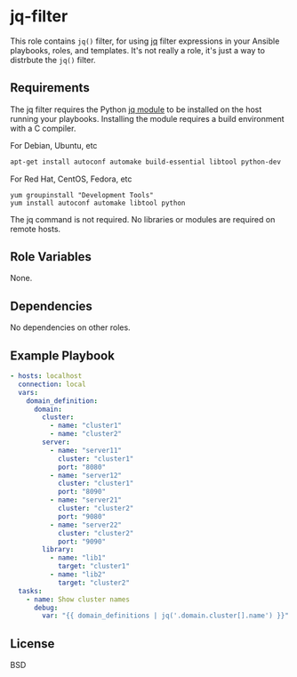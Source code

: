 
jq-filter
=========

This role contains `jq()` filter, for using [jq] filter expressions in your
Ansible playbooks, roles, and templates. It's not really a role, it's just a
way to distrbute the `jq()` filter.

[jq]: https://stedolan.github.io/jq/

Requirements
------------

The jq filter requires the Python [jq module]  to be installed on the host
running your playbooks. Installing the module requires a build environment
with a C compiler.

[jq module]: https://pypi.org/project/jq/

For Debian, Ubuntu, etc

```sh
apt-get install autoconf automake build-essential libtool python-dev
```

For Red Hat, CentOS, Fedora, etc

```
yum groupinstall "Development Tools"
yum install autoconf automake libtool python
```

The jq command is not required. No libraries or modules are required on remote hosts.

Role Variables
--------------

None.

Dependencies
------------

No dependencies on other roles.

Example Playbook
----------------

```yaml
- hosts: localhost
  connection: local
  vars:
    domain_definition:
      domain:
        cluster:
          - name: "cluster1"
          - name: "cluster2"
        server:
          - name: "server11"
            cluster: "cluster1"
            port: "8080"
          - name: "server12"
            cluster: "cluster1"
            port: "8090"
          - name: "server21"
            cluster: "cluster2"
            port: "9080"
          - name: "server22"
            cluster: "cluster2"
            port: "9090"
        library:
          - name: "lib1"
            target: "cluster1"
          - name: "lib2"
            target: "cluster2"
  tasks:
    - name: Show cluster names
      debug:
        var: "{{ domain_definitions | jq('.domain.cluster[].name') }}"
```
License
-------

BSD
